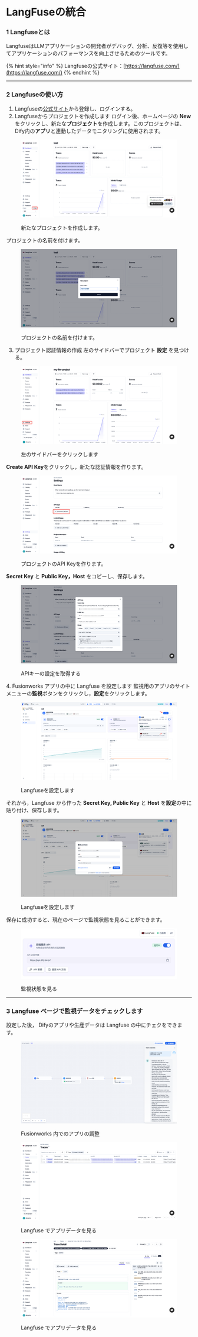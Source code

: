 # LangFuseの統合

### 1 Langfuseとは

LangfuseはLLMアプリケーションの開発者がデバッグ、分析、反復等を使用してアプリケーションのパフォーマンスを向上させるためのツールです。

{% hint style="info" %}
Langfuseの公式サイト：[https://langfuse.com/](https://langfuse.com/)
{% endhint %}

***

### 2 Langfuseの使い方

1. Langfuseの[公式サイト](https://langfuse.com/)から登録し、ログインする。
2. Langfuseからプロジェクトを作成します
ログイン後、ホームページの **New** をクリックし、新たな**プロジェクト**を作成します。このプロジェクトは、Dify内の**アプリ**と連動したデータモニタリングに使用されます。

<figure><img src="../../../.gitbook/assets/image (249).png" alt=""><figcaption><p>新たなプロジェクトを作成します。</p></figcaption></figure>

プロジェクトの名前を付けます。

<figure><img src="../../../.gitbook/assets/image (251).png" alt=""><figcaption><p>プロジェクトの名前を付けます。</p></figcaption></figure>

3. プロジェクト認証情報の作成
左のサイドバーでプロジェクト **設定** を見つける。

<figure><img src="../../../.gitbook/assets/image (253).png" alt=""><figcaption><p>左のサイドバーをクリックします</p></figcaption></figure>

**Create API Key**をクリックし，新たな認証情報を作ります。

<figure><img src="../../../.gitbook/assets/image (252).png" alt=""><figcaption><p>プロジェクトのAPI Keyを作ります。</p></figcaption></figure>

**Secret Key** と **Public Key，Host** をコピーし、保存します。

<figure><img src="../../../.gitbook/assets/image (254).png" alt=""><figcaption><p>APIキーの設定を取得する</p></figcaption></figure>

4\. Fusionworks アプリの中に Langfuse を設定します
監視用のアプリのサイトメニューの**監視**ボタンをクリックし，**設定**をクリックします。

<figure><img src="../../../.gitbook/assets/image (255).png" alt=""><figcaption><p>Langfuseを設定します</p></figcaption></figure>

それから，Langfuse から作った **Secret Key, Public Key** と **Host** を**設定**の中に貼り付け、保存します。

<figure><img src="../../../.gitbook/assets/image (256).png" alt=""><figcaption><p>Langfuseを設定します</p></figcaption></figure>

保存に成功すると、現在のページで監視状態を見ることができます。

<figure><img src="../../../.gitbook/assets/image (257).png" alt=""><figcaption><p>監視状態を見る</p></figcaption></figure>

***

### 3 Langfuse ページで監視データをチェックします

設定した後， Difyのアプリや生産データは Langfuse の中にチェクをできます。

<figure><img src="../../../.gitbook/assets/image (259).png" alt=""><figcaption><p>Fusionworks 内でのアプリの調整</p></figcaption></figure>

<figure><img src="../../../.gitbook/assets/image (258).png" alt=""><figcaption><p>Langfuse でアプリデータを見る</p></figcaption></figure>

<figure><img src="../../../.gitbook/assets/image.png" alt=""><figcaption><p>Langfuse でアプリデータを見る</p></figcaption></figure>

